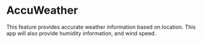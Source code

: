 # AccuWeather
This feature provides accurate weather information based on location. This app will also provide humidity information, and wind speed.
